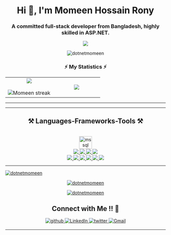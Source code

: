 <h1 align="center">Hi 👋, I'm Momeen Hossain Rony</h1>
<h3 align="center">A committed full-stack developer from Bangladesh, highly skilled in ASP.NET.</h3>
 <p align='center'>
    <img src= 'https://capsule-render.vercel.app/api?type=rect&color=gradient&height=2.5'/>
  </p>
  
<p align="center"> <img src="https://komarev.com/ghpvc/?username=dotnetmomeen&label=Profile%20views&color=0e75b6&style=flat" alt="dotnetmomeen" /> </p>

<h3 align="center">⚡ My Statistics ⚡</h3>
<p align="center">
<table align="center">
<tr border="none">
<td width="50%" align="center">
  <!-- Momeen Hossain Rony (DotNetMomeen) -->
  <img  align="center"  src="https://github-readme-stats.vercel.app/api?username=DotNetMomeen&theme=dark&show_icons=true&count_private=true" />
  <br></br>
  <img  title="🔥 Get streak stats for your profile at git.io/streak-stats" alt="Momeen streak" src="https://github-readme-streak-stats.herokuapp.com/?user=DotNetMomeen&theme=dark&hide_border=false" /> 
</td>
<td width="50%" align="center">
<!-- Momeen Hossain Rony (DotNetMomeen) -->
  <img  align="center"  src="https://github-readme-stats.anuraghazra1.vercel.app/api/top-langs/?username=DotNetMomeen&theme=dark&hide_border=false&no-bg=true&no-frame=true&langs_count=10"/>
  <!-- Momeen Hossain Rony (DotNetMomeen) -->
  </td>
</tr>
</table>
<!-- Momeen Hossain Rony (DotNetMomeen) -->

<hr/>



<hr/>
<!-- Momeen Hossain Rony (DotNetMomeen) -->
<h2 align="center">⚒️ Languages-Frameworks-Tools ⚒️</h2>
<br/>
<div align="center">
    <a href="https://www.microsoft.com/en-us/sql-server/" target="_blank" rel="noreferrer"> <img src="https://www.svgrepo.com/show/303229/microsoft-sql-server-logo.svg" alt="mssql" width="40" height="40"/> </a> <br>
    <a href="https://www.cprogramming.com/" target="_blank" rel="noreferrer"> <img src="https://skillicons.dev/icons?i=cs" /> </a>
    <a href="https://dotnet.microsoft.com/en-us/" target="_blank" rel="noreferrer"> <img src="https://skillicons.dev/icons?i=dotnet" /> </a>
    <a href="https://nodejs.org" target="_blank" rel="noreferrer"> <img src="https://skillicons.dev/icons?i=nodejs" /> </a>
    <a href="https://www.typescriptlang.org/" target="_blank" rel="noreferrer"> <img src="https://skillicons.dev/icons?i=typescript" /> </a> <br>
    <a href="https://www.w3.org/html/" target="_blank" rel="noreferrer"> <img src="https://skillicons.dev/icons?i=html" /> </a>
    <a href="https://www.w3schools.com/css/" target="_blank" rel="noreferrer"> <img src="https://skillicons.dev/icons?i=css" /> </a>
    <a href="https://www.javascript.com/" target="_blank" rel="noreferrer"> <img src="https://skillicons.dev/icons?i=javascript" /> </a>
    <a href="https://angular.io/" target="_blank" rel="noreferrer"> <img src="https://skillicons.dev/icons?i=angular" /> </a>
    <a href="https://react.dev/" target="_blank" rel="noreferrer"> <img src="https://skillicons.dev/icons?i=react" /> </a>
    <a href="https://getbootstrap.com/" target="_blank" rel="noreferrer"> <img src="https://skillicons.dev/icons?i=bootstrap" /><br>
</div>
<!-- Momeen Hossain Rony (DotNetMomeen) -->

<hr/>



<p align="left"> <a href="https://github.com/ryo-ma/github-profile-trophy"><img src="https://github-profile-trophy.vercel.app/?username=dotnetmomeen" alt="dotnetmomeen" /></a> </p>


<!-- GitHub Profile Trophies -->
<p align="center">
    <a href="https://github.com/ryo-ma/github-profile-trophy" target="_blank" rel="noopener noreferrer">
        <img src="https://github-profile-trophy.vercel.app/?username=dotnetmomeen&theme=gruvbox&row=1&column=3&margin-w=15&margin-h=15&no-bg=true&no-frame=true" alt="dotnetmomeen" />
    </a>
</p>

<!-- GitHub Profile Trophies -->
<p align="center">
    <a href="https://github.com/ryo-ma/github-profile-trophy" target="_blank" rel="noopener noreferrer">
        <img src="https://github-profile-trophy.vercel.app/?username=dotnetmomeen&theme=dark&row=1&column=4&margin-w=15&margin-h=15" alt="dotnetmomeen" />
    </a>
</p>


<h2 align="center">Connect with Me !! 🤝</h2> 

<p align="center">
<a href="https://github.com/dotnetmomeen" target="_blank">
<img src=https://img.shields.io/badge/github-%2324292e.svg?&style=for-the-badge&logo=github&logoColor=white alt=github style="margin-bottom: 5px;" />
</a>
<a href="https://www.linkedin.com/in/dotnetmomeen" target="_blank">
<img alt="LinkedIn" src="https://img.shields.io/badge/linkedin%20-%230077B5.svg?&style=for-the-badge&logo=linkedin&logoColor=white"/>
</a>
<a href="https://x.com/DotNetMomeen" target="_blank">
<img src=https://img.shields.io/badge/twitter-%2300acee.svg?&style=for-the-badge&logo=twitter&logoColor=white alt=twitter style="margin-bottom: 5px;" />
</a>
<a href="mailto:dotnetmomeen@gmail.com">
<img alt="Gmail" src="https://img.shields.io/badge/Gmail-D14836?style=for-the-badge&logo=gmail&logoColor=white" />
</p> 



<hr/>

